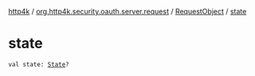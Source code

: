 [http4k](../../index.md) / [org.http4k.security.oauth.server.request](../index.md) / [RequestObject](index.md) / [state](./state.md)

# state

`val state: `[`State`](../../org.http4k.security/-state/index.md)`?`